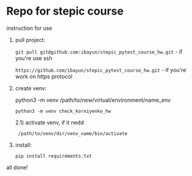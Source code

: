 # Repo for stepic course

instruction for use

1) pull project:

    `git pull git@github.com:ibayun/stepic_pytest_course_hw.git` - if you're use ssh

    `https://github.com/ibayun/stepic_pytest_course_hw.git` - if you're work on https protocol

2) create venv:

     python3 -m venv /path/to/new/virtual/environment/name_env
     
    `python3 -m venv check_korniyenko_hw`
    
    2.1) activate venv, if it nedd
        
        /path/to/venv/dir/venv_name/bin/activate
        
3) install:

    `pip install requirements.txt`
    
all done!


